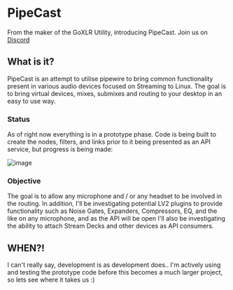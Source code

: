 # PipeCast
From the maker of the GoXLR Utility, introducing PipeCast. Join us on [Discord](https://discord.gg/gKVREmSwTh)

## What is it?
PipeCast is an attempt to utilise pipewire to bring common functionality present in various audio devices focused on Streaming to Linux. The goal is to bring virtual devices, mixes, submixes and routing to your desktop in an easy to use way.

### Status
As of right now everything is in a prototype phase. Code is being built to create the nodes, filters, and links prior to it being presented as an API service, but progress is being made:

![image](https://github.com/user-attachments/assets/decd0bd2-052f-44cc-80aa-eb37b00303f8)

### Objective
The goal is to allow any microphone and / or any headset to be involved in the routing. In addition, I'll be investigating potential LV2 plugins to provide functionality such as Noise Gates, Expanders, Compressors, EQ, and the like on any microphone,
and as the API will be open I'll also be investigating the ability to attach Stream Decks and other devices as API consumers.

## WHEN?!
I can't really say, development is as development does.. I'm actively using and testing the prototype code before this becomes a much larger project, so lets see where it takes us :)
